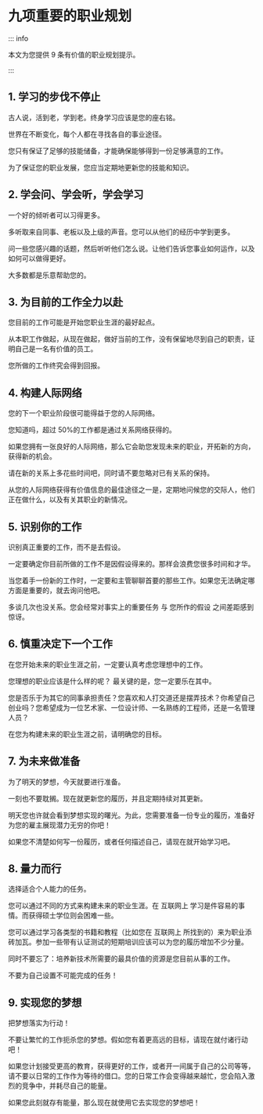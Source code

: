 # 九项重要的职业规划

::: info

本文为您提供 9 条有价值的职业规划提示。

:::

## 1. 学习的步伐不停止

古人说，活到老，学到老。终身学习应该是您的座右铭。

世界在不断变化，每个人都在寻找各自的事业途径。

您只有保证了足够的技能储备，才能确保能够得到一份足够满意的工作。

为了保证您的职业发展，您应当定期地更新您的技能和知识。

## 2. 学会问、学会听，学会学习

一个好的倾听者可以习得更多。

多听取来自同事、老板以及上级的声音。您可以从他们的经历中学到更多。

问一些您感兴趣的话题，然后听听他们怎么说。让他们告诉您事业如何运作，以及如何可以做得更好。

大多数都是乐意帮助您的。

## 3. 为目前的工作全力以赴

您目前的工作可能是开始您职业生涯的最好起点。

从本职工作做起，从现在做起，做好当前的工作，没有保留地尽到自己的职责，证明自己是一名有价值的员工。

您所做的工作终究会得到回报。

## 4. 构建人际网络

您的下一个职业阶段很可能得益于您的人际网络。

您知道吗，超过 50%的工作都是通过关系网络获得的。

如果您拥有一张良好的人际网络，那么它会助您发现未来的职业，开拓新的方向，获得新的机会。

请在新的关系上多花些时间吧，同时请不要忽略对已有关系的保持。

从您的人际网络获得有价值信息的最佳途径之一是，定期地问候您的交际人，他们正在做什么，以及有关其职业的新情况。

## 5. 识别你的工作

识别真正重要的工作，而不是去假设。

一定要确定你目前所做的工作不是因假设得来的。那样会浪费您很多时间和才华。

当您着手一份新的工作时，一定要和主管聊聊首要的那些工作。如果您无法确定哪方面是重要的，就去询问他吧。

多谈几次也没关系。您会经常对事实上的重要任务 与 您所作的假设 之间差距感到惊讶。

## 6. 慎重决定下一个工作

在您开始未来的职业生涯之前，一定要认真考虑您理想中的工作。

您理想的职业应该是什么样的呢？ 最关键的是，您一定要乐在其中。

您是否乐于为其它的同事承担责任？您喜欢和人打交道还是摆弄技术？你希望自己创业吗？您希望成为一位艺术家、一位设计师、一名熟练的工程师，还是一名管理人员？

在您为构建未来的职业生涯之前，请明确您的目标。

## 7. 为未来做准备

为了明天的梦想，今天就要进行准备。

一刻也不要耽搁。现在就更新您的履历，并且定期持续对其更新。

明天您也许就会看到梦想实现的曙光。为此，您需要准备一份专业的履历，准备好为您的雇主展现潜力无穷的你吧！

如果您不清楚如何写一份履历，或者任何描述自己，请现在就开始学习吧。

## 8. 量力而行

选择适合个人能力的任务。

您可以通过不同的方式来构建未来的职业生涯。在 互联网上 学习是件容易的事情。而获得硕士学位则会困难一些。

您可以通过学习各类型的书籍和教程（比如您在 互联网上 所找到的）来为职业添砖加瓦。参加一些带有认证测试的短期培训应该可以为您的履历增加不少分量。

同时不要忘了：培养新技术所需要的最具价值的资源是您目前从事的工作。

不要为自己设置不可能完成的任务！

## 9. 实现您的梦想

把梦想落实为行动！

不要让繁忙的工作扼杀您的梦想。假如您有着更高远的目标，请现在就付诸行动吧！

如果您计划接受更高的教育，获得更好的工作，或者开一间属于自己的公司等等，请不要以日常的工作作为等待的借口。您的日常工作会变得越来越忙，您会陷入激烈的竞争中，并耗尽自己的能量。

如果您此刻就存有能量，那么现在就使用它去实现您的梦想吧！
